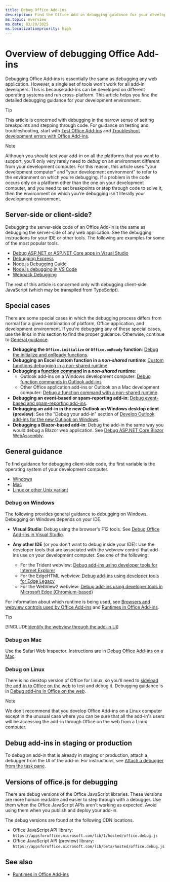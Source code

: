 ```yaml
---
title: Debug Office Add-ins
description: Find the Office Add-in debugging guidance for your development environment.
ms.topic: overview
ms.date: 03/20/2025
ms.localizationpriority: high
---
```


# Overview of debugging Office Add-ins

Debugging Office Add-ins is essentially the same as debugging any web application. However, a single set of tools won't work for all add-in developers. This is because add-ins can be developed on different operating systems and run cross-platform. This article helps you find the detailed debugging guidance for your development environment.

> [!TIP]
> This article is concerned with debugging in the narrow sense of setting breakpoints and stepping through code. For guidance on testing and troubleshooting, start with [Test Office Add-ins](test-debug-office-add-ins.md) and [Troubleshoot development errors with Office Add-ins](troubleshoot-development-errors.md).

> [!NOTE]
> Although you should *test* your add-in on all the platforms that you want to support, you'll only very rarely need to *debug* on an environment different from your development computer. For this reason, this article uses "your development computer" and "your development environment" to refer to the environment on which you're debugging. If a problem in the code occurs only on a platform other than the one on your development computer, and you need to set breakpoints or step through code to solve it, then the environment on which you're debugging isn't literally your development environment.

## Server-side or client-side?

Debugging the server-side code of an Office Add-in is the same as debugging the server-side of any web application. See the debugging instructions for your IDE or other tools. The following are examples for some of the most popular tools.

- [Debug ASP.NET or ASP.NET Core apps in Visual Studio](/visualstudio/debugger/how-to-enable-debugging-for-aspnet-applications)
- [Debugging Express](https://expressjs.com/en/guide/debugging.html)
- [Node.js Debugging Guide](https://nodejs.org/en/learn/getting-started/debugging)
- [Node.js debugging in VS Code](https://code.visualstudio.com/docs/nodejs/nodejs-debugging)
- [Webpack Debugging](https://webpack.js.org/contribute/debugging/)

The rest of this article is concerned only with debugging client-side JavaScript (which may be transpiled from TypeScript).

## Special cases

There are some special cases in which the debugging process differs from normal for a given combination of platform, Office application, and development environment. If you're debugging any of these special cases, use the links in this section to find the proper guidance. Otherwise, continue to [General guidance](#general-guidance).

- **Debugging the `Office.initialize` or `Office.onReady` function**: [Debug the initialize and onReady functions](debug-initialize-onready.md).
- **Debugging an Excel custom function in a *non-shared* runtime**: [Custom functions debugging in a non-shared runtime](../excel/custom-functions-debugging.md).
- **Debugging a [function command](../design/add-in-commands.md#types-of-add-in-commands) in a *non-shared* runtime**:
  - Outlook add-ins on a Windows development computer: [Debug function commands in Outlook add-ins](../outlook/debug-ui-less.md)
  - Other Office application add-ins or Outlook on a Mac development computer: [Debug a function command with a non-shared runtime](debug-function-command.md).
- **Debugging an event-based or spam-reporting add-in**: [Debug event-based and spam-reporting add-ins](debug-autolaunch.md).
- **Debugging an add-in in the new Outlook on Windows desktop client (preview)**: See the "Debug your add-in" section of [Develop Outlook add-ins for the new Outlook on Windows](../outlook/one-outlook.md#debug-your-add-in).
- **Debugging a Blazor-based add-in**: Debug the add-in the same way you would debug a Blazor web application. See [Debug ASP.NET Core Blazor WebAssembly](/aspnet/core/blazor/debug/).

## General guidance

To find guidance for debugging client-side code, the first variable is the operating system of your development computer.

- [Windows](#debug-on-windows)
- [Mac](#debug-on-mac)
- [Linux or other Unix variant](#debug-on-linux)

### Debug on Windows

The following provides general guidance to debugging on Windows. Debugging on Windows depends on your IDE.

- **Visual Studio**: Debug using the browser's F12 tools. See [Debug Office Add-ins in Visual Studio](../develop/debug-office-add-ins-in-visual-studio.md).
- **Any other IDE** (or you don't want to debug inside your IDE): Use the developer tools that are associated with the webview control that add-ins use on your development computer. See one of the following:

  - For the Trident webview: [Debug add-ins using developer tools for Internet Explorer](debug-add-ins-using-f12-tools-ie.md)
  - For the EdgeHTML webview: [Debug add-ins using developer tools for Edge Legacy](debug-add-ins-using-devtools-edge-legacy.md)
  - For the WebView2 webview: [Debug add-ins using developer tools in Microsoft Edge (Chromium-based)](debug-add-ins-using-devtools-edge-chromium.md)

For information about which runtime is being used, see [Browsers and webview controls used by Office Add-ins](../concepts/browsers-used-by-office-web-add-ins.md) and [Runtimes in Office Add-ins](runtimes.md).

> [!TIP]
> [!INCLUDE[Identify the webview through the add-in UI](../includes/identify-webview-in-ui.md)]

### Debug on Mac

Use the Safari Web Inspector. Instructions are in [Debug Office Add-ins on a Mac](debug-office-add-ins-on-ipad-and-mac.md).

### Debug on Linux

There is no desktop version of Office for Linux, so you'll need to [sideload the add-in to Office on the web](sideload-office-add-ins-for-testing.md) to test and debug it. Debugging guidance is in [Debug add-ins in Office on the web](debug-add-ins-in-office-online.md).

> [!NOTE]
> We don't recommend that you develop Office Add-ins on a Linux computer except in the unusual case where you can be sure that all the add-in's users will be accessing the add-in through Office on the web from a Linux computer.

## Debug add-ins in staging or production

To debug an add-in that is already in staging or production, attach a debugger from the UI of the add-in. For instructions, see [Attach a debugger from the task pane](attach-debugger-from-task-pane.md).

## Versions of office.js for debugging

There are debug versions of the Office JavaScript libraries. These versions are more human readable and easier to step through with a debugger. Use them when the Office JavaScript APIs aren't working as expected. Avoid using them when you publish and deploy your add-in.

The debug versions are found at the following CDN locations.

- Office JavaScript API library: `https://appsforoffice.microsoft.com/lib/1/hosted/office.debug.js`
- Office JavaScript API (preview) library: `https://appsforoffice.microsoft.com/lib/beta/hosted/office.debug.js`

## See also

- [Runtimes in Office Add-ins](runtimes.md)
